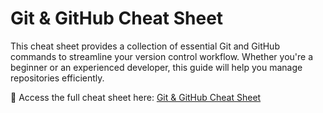 # Git & GitHub Cheat Sheet

This cheat sheet provides a collection of essential Git and GitHub commands to streamline your version control workflow. Whether you're a beginner or an experienced developer, this guide will help you manage repositories efficiently.

🔗 Access the full cheat sheet here: [Git & GitHub Cheat Sheet](https://aquamarine-susette-51.tiiny.site)
